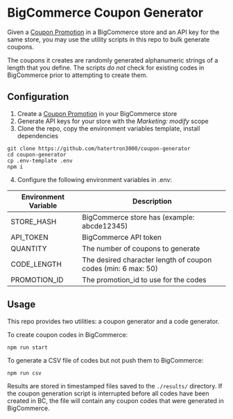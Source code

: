 
# BigCommerce Coupon Generator
Given a [Coupon Promotion](https://support.bigcommerce.com/s/article/Coupon-Promotions?language=en_US) in a BigCommerce store and an API key for the same store, you may use the utility scripts in this repo to bulk generate coupons.

The coupons it creates are randomly generated alphanumeric strings of a length that you define. The scripts _do not_ check for existing codes in BigCommerce prior to attempting to create them.

## Configuration

1. Create a [Coupon Promotion](https://support.bigcommerce.com/s/article/Coupon-Promotions?language=en_US) in your BigCommerce store
2. Generate API keys for your store with the _Marketing: modify_ scope
3. Clone the repo, copy the environment variables template, install dependencies
```
git clone https://github.com/hatertron3000/coupon-generator
cd coupon-generator
cp .env-template .env
npm i
```
4. Configure the following environment variables in .env:

| Environment Variable | Description                                                   |
|----------------------|---------------------------------------------------------------|
| STORE_HASH           | BigCommerce store has (example: abcde12345)                   |
| API_TOKEN            | BigCommerce API token                                         |
| QUANTITY             | The number of coupons to generate                             |
| CODE_LENGTH          | The desired character length of coupon codes (min: 6 max: 50) |
| PROMOTION_ID         | The promotion_id to use for the codes                         |

## Usage

This repo provides two utilities: a coupon generator and a code generator.

To create coupon codes in BigCommerce:
```
npm run start
```

To generate a CSV file of codes but not push them to BigCommerce:
```
npm run csv
```

Results are stored in timestamped files saved to the `./results/` directory. If the coupon generation script is interrupted before all codes have been created in BC, the file will contain any coupon codes that were generated in BigCommerce.
